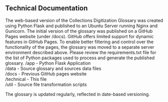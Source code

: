 ## Technical Documentation
The web-based version of the Collections Digitization Glossary was created using Python Flask and published to an Ubuntu Server running Nginx and Gunicorn.
The initial version of the glossary was published on a GitHub Pages website (under /docs). GitHub offers limited support for dynamic features in GitHub Pages. To enable better filtering and control over the functionality of the pages, the glossary was moved to a separate server environment described above.
Please review the requirements.txt file for the list of Python packages used to process and generate the published glossary.
/app - Python Flask Application  
/data - Source glossary and sources data files  
/docs - Previous GitHub pages website    
/technical - This file    
/util - Source file transformation scripts  
  
The glossary is updated regularly, reflected in date-based versioning.

